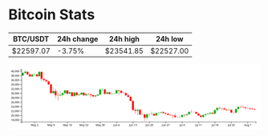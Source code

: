 # Bitcoin Stats

BTC/USDT|24h change|24h high|24h low|
|---|---|---|---|
|$22597.07|-3.75%|$23541.85|$22527.00|

<img src="./chart.svg">
